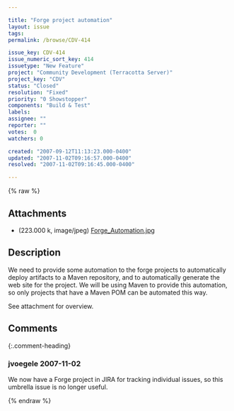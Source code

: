 ```yaml
---

title: "Forge project automation"
layout: issue
tags: 
permalink: /browse/CDV-414

issue_key: CDV-414
issue_numeric_sort_key: 414
issuetype: "New Feature"
project: "Community Development (Terracotta Server)"
project_key: "CDV"
status: "Closed"
resolution: "Fixed"
priority: "0 Showstopper"
components: "Build & Test"
labels: 
assignee: ""
reporter: ""
votes:  0
watchers: 0

created: "2007-09-12T11:13:23.000-0400"
updated: "2007-11-02T09:16:57.000-0400"
resolved: "2007-11-02T09:16:45.000-0400"

---
```




{% raw %}


## Attachments

* <em></em> (223.000 k, image/jpeg) [Forge_Automation.jpg](/attachments/CDV/CDV-414/Forge_Automation.jpg)




## Description

<div markdown="1" class="description">

We need to provide some automation to the forge projects to automatically deploy artifacts to a Maven repository, and to automatically generate the web site for the project.  We will be using Maven to provide this automation, so only projects that have a Maven POM can be automated this way.

See attachment for overview.

</div>

## Comments


{:.comment-heading}
### **jvoegele** <span class="date">2007-11-02</span>

<div markdown="1" class="comment">

We now have a Forge project in JIRA for tracking individual issues, so this umbrella issue is no longer useful.

</div>



{% endraw %}
